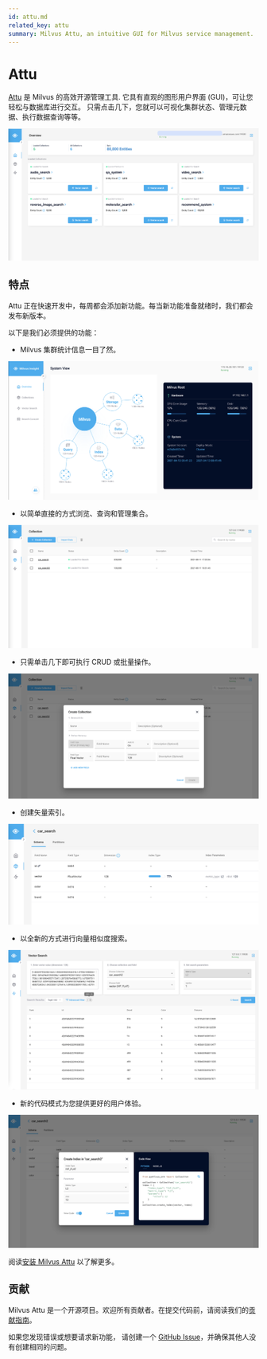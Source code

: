 ```yaml
---
id: attu.md
related_key: attu
summary: Milvus Attu, an intuitive GUI for Milvus service management.
---
```


# Attu

[Attu](https://github.com/zilliztech/attu) 是 Milvus 的高效开源管理工具. 它具有直观的图形用户界面 (GUI)，可让您轻松与数据库进行交互。 只需点击几下，您就可以可视化集群状态、管理元数据、执行数据查询等等。

![Attu_overview](../../../../assets/insight_overview.png)

## 特点

Attu 正在快速开发中，每周都会添加新功能。每当新功能准备就绪时，我们都会发布新版本。

以下是我们必须提供的功能：

- Milvus 集群统计信息一目了然。

![view_cluster_statistics](../../../../assets/view_cluster_statistics.png)

- 以简单直接的方式浏览、查询和管理集合。

![manage_collections](../../../../assets/manage_collections.png)

- 只需单击几下即可执行 CRUD 或批量操作。

![attu_operations](../../../../assets/insight_operations.png)

- 创建矢量索引。

![attu_create_index](../../../../assets/insight_create_index.png)

- 以全新的方式进行向量相似度搜索。

![attu_conduct_search](../../../../assets/insight_conduct_search.png)

- 新的代码模式为您提供更好的用户体验。

![code_mode](../../../../assets/code_mode.png)

阅读[安装 Milvus Attu](attu_install-docker.md) 以了解更多。

## 贡献

Milvus Attu 是一个开源项目。欢迎所有贡献者。在提交代码前，请阅读我们的[贡献指南](https://github.com/zilliztech/attu)。

如果您发现错误或想要请求新功能， 请创建一个 [GitHub Issue](https://github.com/zilliztech/attu)，并确保其他人没有创建相同的问题。
